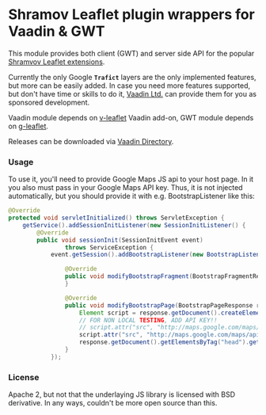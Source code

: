 # Shramov Leaflet plugin wrappers for Vaadin & GWT

This module provides both client (GWT) and server side API for the popular [Shramvov Leaflet extensions](https://github.com/shramov/leaflet-plugins).

Currently the only Google **`Trafict`** layers are the only implemented features, but more can be easily added. In case you need more features supported, but don't have time or skills to do it, [Vaadin Ltd.](https://vaadin.com) can provide them for you as sponsored development.

Vaadin module depends on [v-leaflet](https://github.com/mstahv/v-leaflet) Vaadin add-on, GWT module depends on [g-leaflet](https://github.com/mstahv/g-leaflet).

Releases can be downloaded via [Vaadin Directory](https://vaadin.com/directory).

### Usage

To use it, you'll need to provide Google Maps JS api to your host page. In it you also must pass in your Google Maps API key. Thus, it is not injected automatically, but you should provide it with e.g. BootstrapListener like this:

```java
@Override
protected void servletInitialized() throws ServletException {
    getService().addSessionInitListener(new SessionInitListener() {
        @Override
        public void sessionInit(SessionInitEvent event)
                throws ServiceException {
            event.getSession().addBootstrapListener(new BootstrapListener() {

                @Override
                public void modifyBootstrapFragment(BootstrapFragmentResponse response) {
                }

                @Override
                public void modifyBootstrapPage(BootstrapPageResponse response) {
                    Element script = response.getDocument().createElement("script");
                    // FOR NON LOCAL TESTING, ADD API KEY!!
                    // script.attr("src", "http://maps.google.com/maps/api/js?key=YOUR-API-KEY-HERE&sensor=false");
                    script.attr("src", "http://maps.google.com/maps/api/js?sensor=false");
                    response.getDocument().getElementsByTag("head").get(0).appendChild(script);
                }
            });

```


### License

Apache 2, but not that the underlaying JS library is licensed with BSD derivative. In any ways, couldn't be more open source than this.

